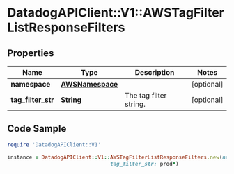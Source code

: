 # DatadogAPIClient::V1::AWSTagFilterListResponseFilters

## Properties

Name | Type | Description | Notes
------------ | ------------- | ------------- | -------------
**namespace** | [**AWSNamespace**](AWSNamespace.md) |  | [optional] 
**tag_filter_str** | **String** | The tag filter string. | [optional] 

## Code Sample

```ruby
require 'DatadogAPIClient::V1'

instance = DatadogAPIClient::V1::AWSTagFilterListResponseFilters.new(namespace: null,
                                 tag_filter_str: prod*)
```


